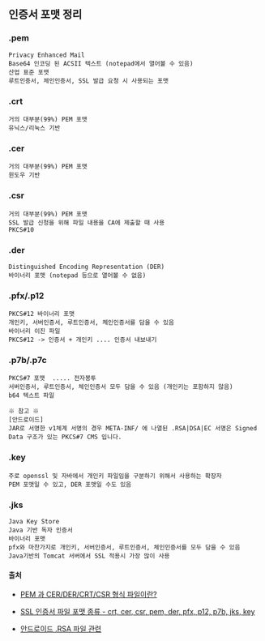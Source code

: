 ## 인증서 포맷 정리

### .pem <br>
	Privacy Enhanced Mail 
	Base64 인코딩 된 ACSII 텍스트 (notepad에서 열어볼 수 있음) 
	산업 표준 포맷
	루트인증서, 체인인증서, SSL 발급 요청 시 사용되는 포맷
	
### .crt <br>
	거의 대부분(99%) PEM 포맷
	유닉스/리눅스 기반

### .cer <br>
	거의 대부분(99%) PEM 포맷
	윈도우 기반

### .csr <br>
	거의 대부분(99%) PEM 포맷
	SSL 발급 신청을 위해 파일 내용을 CA에 제출할 때 사용
	PKCS#10

### .der <br>
	Distinguished Encoding Representation (DER) 
	바이너리 포맷 (notepad 등으로 열어볼 수 없음) 
	
### .pfx/.p12 <br>
	PKCS#12 바이너리 포맷 
	개인키, 서버인증서, 루트인증서, 체인인증서를 담을 수 있음
	바이너리 이진 파일
	PKCS#12 -> 인증서 + 개인키 .... 인증서 내보내기

### .p7b/.p7c <br>
	PKCS#7 포맷  ..... 전자봉투
	서버인증서, 루트인증서, 체인인증서 모두 담을 수 있음 (개인키는 포함하지 않음) 
	b64 텍스트 파일 

	※ 참고 ※
	[안드로이드]
	JAR로 서명한 v1체계 서명의 경우 META-INF/ 에 나열된 .RSA|DSA|EC 서명은 Signed Data 구조가 있는 PKCS#7 CMS 입니다.

### .key <br>
	주로 openssl 및 자바에서 개인키 파일임을 구분하기 위해서 사용하는 확장자
	PEM 포맷일 수 있고, DER 포맷일 수도 있음

### .jks <br>
	Java Key Store
	Java 기반 독자 인증서 
	바이너리 포맷
	pfx와 마찬가지로 개인키, 서버인증서, 루트인증서, 체인인증서를 모두 담을 수 있음 
	Java기반의 Tomcat 서버에서 SSL 적용시 가장 많이 사용 

#### 출처
- [PEM 과 CER/DER/CRT/CSR 형식 파일이란?](https://www.lesstif.com/software-architect/pem-cer-der-crt-csr-113345004.html)

- [SSL 인증서 파일 포맷 종류 - crt, cer, csr, pem, der, pfx, p12, p7b, jks, key](https://www.sslcert.co.kr/guides/kb/54)

- [안드로이드 .RSA 파일 관련](https://source.android.com/docs/security/features/apksigning/v2?hl=ko#v1-verification)